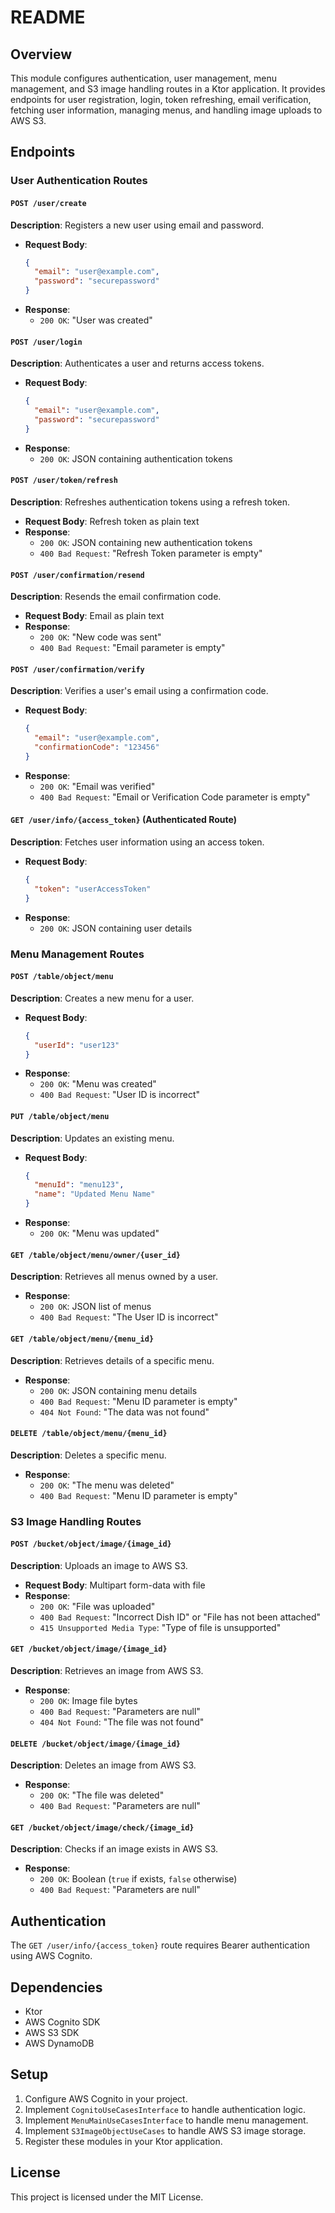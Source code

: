 # README

## Overview
This module configures authentication, user management, menu management, and S3 image handling routes in a Ktor application. It provides endpoints for user registration, login, token refreshing, email verification, fetching user information, managing menus, and handling image uploads to AWS S3.

## Endpoints

### User Authentication Routes

#### `POST /user/create`
**Description**: Registers a new user using email and password.
- **Request Body**: 
  ```json
  {
    "email": "user@example.com",
    "password": "securepassword"
  }
  ```
- **Response**:
  - `200 OK`: "User was created"

#### `POST /user/login`
**Description**: Authenticates a user and returns access tokens.
- **Request Body**: 
  ```json
  {
    "email": "user@example.com",
    "password": "securepassword"
  }
  ```
- **Response**:
  - `200 OK`: JSON containing authentication tokens

#### `POST /user/token/refresh`
**Description**: Refreshes authentication tokens using a refresh token.
- **Request Body**: Refresh token as plain text
- **Response**:
  - `200 OK`: JSON containing new authentication tokens
  - `400 Bad Request`: "Refresh Token parameter is empty"

#### `POST /user/confirmation/resend`
**Description**: Resends the email confirmation code.
- **Request Body**: Email as plain text
- **Response**:
  - `200 OK`: "New code was sent"
  - `400 Bad Request`: "Email parameter is empty"

#### `POST /user/confirmation/verify`
**Description**: Verifies a user's email using a confirmation code.
- **Request Body**: 
  ```json
  {
    "email": "user@example.com",
    "confirmationCode": "123456"
  }
  ```
- **Response**:
  - `200 OK`: "Email was verified"
  - `400 Bad Request`: "Email or Verification Code parameter is empty"

#### `GET /user/info/{access_token}` (Authenticated Route)
**Description**: Fetches user information using an access token.
- **Request Body**:
  ```json
  {
    "token": "userAccessToken"
  }
  ```
- **Response**:
  - `200 OK`: JSON containing user details

### Menu Management Routes

#### `POST /table/object/menu`
**Description**: Creates a new menu for a user.
- **Request Body**:
  ```json
  {
    "userId": "user123"
  }
  ```
- **Response**:
  - `200 OK`: "Menu was created"
  - `400 Bad Request`: "User ID is incorrect"

#### `PUT /table/object/menu`
**Description**: Updates an existing menu.
- **Request Body**:
  ```json
  {
    "menuId": "menu123",
    "name": "Updated Menu Name"
  }
  ```
- **Response**:
  - `200 OK`: "Menu was updated"

#### `GET /table/object/menu/owner/{user_id}`
**Description**: Retrieves all menus owned by a user.
- **Response**:
  - `200 OK`: JSON list of menus
  - `400 Bad Request`: "The User ID is incorrect"

#### `GET /table/object/menu/{menu_id}`
**Description**: Retrieves details of a specific menu.
- **Response**:
  - `200 OK`: JSON containing menu details
  - `400 Bad Request`: "Menu ID parameter is empty"
  - `404 Not Found`: "The data was not found"

#### `DELETE /table/object/menu/{menu_id}`
**Description**: Deletes a specific menu.
- **Response**:
  - `200 OK`: "The menu was deleted"
  - `400 Bad Request`: "Menu ID parameter is empty"

### S3 Image Handling Routes

#### `POST /bucket/object/image/{image_id}`
**Description**: Uploads an image to AWS S3.
- **Request Body**: Multipart form-data with file
- **Response**:
  - `200 OK`: "File was uploaded"
  - `400 Bad Request`: "Incorrect Dish ID" or "File has not been attached"
  - `415 Unsupported Media Type`: "Type of file is unsupported"

#### `GET /bucket/object/image/{image_id}`
**Description**: Retrieves an image from AWS S3.
- **Response**:
  - `200 OK`: Image file bytes
  - `400 Bad Request`: "Parameters are null"
  - `404 Not Found`: "The file was not found"

#### `DELETE /bucket/object/image/{image_id}`
**Description**: Deletes an image from AWS S3.
- **Response**:
  - `200 OK`: "The file was deleted"
  - `400 Bad Request`: "Parameters are null"

#### `GET /bucket/object/image/check/{image_id}`
**Description**: Checks if an image exists in AWS S3.
- **Response**:
  - `200 OK`: Boolean (`true` if exists, `false` otherwise)
  - `400 Bad Request`: "Parameters are null"

## Authentication
The `GET /user/info/{access_token}` route requires Bearer authentication using AWS Cognito.

## Dependencies
- Ktor
- AWS Cognito SDK
- AWS S3 SDK
- AWS DynamoDB

## Setup
1. Configure AWS Cognito in your project.
2. Implement `CognitoUseCasesInterface` to handle authentication logic.
3. Implement `MenuMainUseCasesInterface` to handle menu management.
4. Implement `S3ImageObjectUseCases` to handle AWS S3 image storage.
5. Register these modules in your Ktor application.

## License
This project is licensed under the MIT License.

